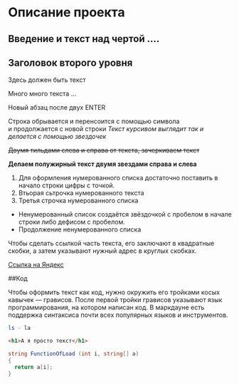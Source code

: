 # Описание проекта

Введение и текст над чертой ....
---
## Заголовок второго уровня

Здесь должен быть текст

Много много текста ...


Новый абзац после двух ENTER

Строка обрывается и перенсоится с помощью символа <br> и продолжается с новой строки
*Текст курсивом выглядит так и делается с помощью звездочек*

~~Двумя тильдами слева и справа от текста, зачеркиваем текст~~

**Делаем полужирный текст двумя звездами справа и слева**

1. Для оформления нумерованного списка достаточно поставить в начало строки цифры с точкой.
2. Втьорая сьтрочка нумерованного текста
3. Третья строчка нумерованного списка


* Ненумерованный список создаётся звёздочкой с пробелом в начале строки либо дефисом с пробелом.
* Продолжение ненумерованного списка


Чтобы сделать ссылкой часть текста, его заключают в квадратные скобки, а затем указывают нужный адрес в круглых скобках.

[Ссылка на Яндекс](https://www.yandex.ru)


##Код

Чтобы оформить текст как код, нужно окружить его тройками косых кавычек — грависов. После первой тройки грависов указывают язык программирования, на котором написан код. В маркдауне есть поддержка синтаксиса почти всех популярных языков и инструментов.

```bash
ls - la
```
```html
<h1>А я просто текст</h1>
``` 

```C#
string FunctionOfLoad (int i, string[] a)
{
  return a[i];
}

